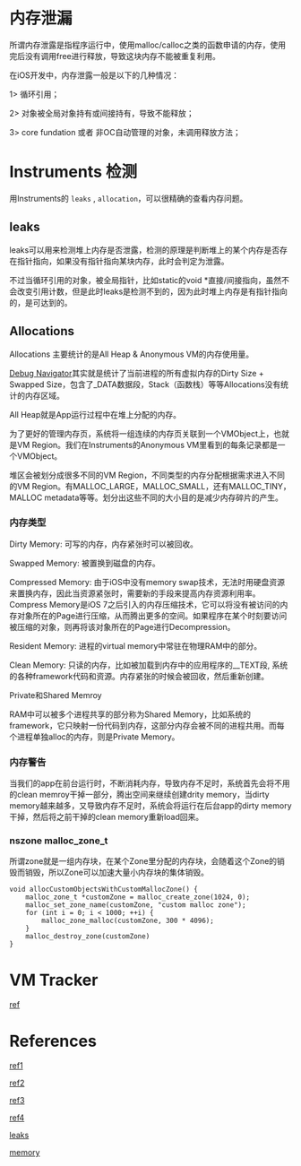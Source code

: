 
# 内存泄漏

所谓内存泄露是指程序运行中，使用malloc/calloc之类的函数申请的内存，使用完后没有调用free进行释放，导致这块内存不能被重复利用。

在iOS开发中，内存泄露一般是以下的几种情况：

1> 循环引用；

2> 对象被全局对象持有或间接持有，导致不能释放；

3> core fundation 或者 非OC自动管理的对象，未调用释放方法；

# Instruments 检测

用Instruments的 `leaks` , `allocation`，可以很精确的查看内存问题。

## leaks

leaks可以用来检测堆上内存是否泄露，检测的原理是判断堆上的某个内存是否存在指针指向，如果没有指针指向某块内存，此时会判定为泄露。

不过当循环引用的对象，被全局指针，比如static的void *直接/间接指向，虽然不会改变引用计数，但是此时leaks是检测不到的，因为此时堆上内存是有指针指向的，是可达到的。

## Allocations

Allocations 主要统计的是All Heap & Anonymous VM的内存使用量。

[Debug Navigator](https://www.jianshu.com/p/827996b7aed0)其实就是统计了当前进程的所有虚拟内存的Dirty Size + Swapped Size，包含了_DATA数据段，Stack（函数栈）等等Allocations没有统计的内存区域。

All Heap就是App运行过程中在堆上分配的内存。

为了更好的管理内存页，系统将一组连续的内存页关联到一个VMObject上，也就是VM Region。我们在Instruments的Anonymous VM里看到的每条记录都是一个VMObject。

堆区会被划分成很多不同的VM Region，不同类型的内存分配根据需求进入不同的VM Region。有MALLOC_LARGE，MALLOC_SMALL，还有MALLOC_TINY， MALLOC metadata等等。划分出这些不同的大小目的是减少内存碎片的产生。

### 内存类型

Dirty Memory: 可写的内存，内存紧张时可以被回收。

Swapped Memory: 被置换到磁盘的内存。

Compressed Memory: 由于iOS中没有memory swap技术，无法时用硬盘资源来置换内存，因此当资源紧张时，需要新的手段来提高内存资源利用率。Compress Memory是iOS 7之后引入的内存压缩技术，它可以将没有被访问的内存对象所在的Page进行压缩，从而腾出更多的空间。如果程序在某个时刻要访问被压缩的对象，则再将该对象所在的Page进行Decompression。

Resident Memory: 进程的virtual memory中常驻在物理RAM中的部分。

Clean Memory: 只读的内存，比如被加载到内存中的应用程序的__TEXT段, 系统的各种framework代码和资源。内存紧张的时候会被回收，然后重新创建。

Private和Shared Memroy

RAM中可以被多个进程共享的部分称为Shared Memory，比如系统的framework，它只映射一份代码到内存，这部分内存会被不同的进程共用。而每个进程单独alloc的内存，则是Private Memory。

### 内存警告

当我们的app在前台运行时，不断消耗内存，导致内存不足时，系统首先会将不用的clean memroy干掉一部分，腾出空间来继续创建drity memory，当dirty memory越来越多，又导致内存不足时，系统会将运行在后台app的dirty memory干掉，然后将之前干掉的clean memory重新load回来。

### nszone malloc_zone_t

所谓zone就是一组内存块，在某个Zone里分配的内存块，会随着这个Zone的销毁而销毁，所以Zone可以加速大量小内存块的集体销毁。

```
void allocCustomObjectsWithCustomMallocZone() {
    malloc_zone_t *customZone = malloc_create_zone(1024, 0);
    malloc_set_zone_name(customZone, "custom malloc zone");
    for (int i = 0; i < 1000; ++i) {
        malloc_zone_malloc(customZone, 300 * 4096);
    }
    malloc_destroy_zone(customZone)
}
```

# VM Tracker

[ref](https://www.jianshu.com/p/f82e2b378455)

# References

[ref1](https://github.com/facebook/FBRetainCycleDetector)

[ref2](https://developer.apple.com/library/archive/documentation/Performance/Conceptual/ManagingMemory/Articles/FindingLeaks.html#//apple_ref/doc/uid/20001883-SW2)

[ref3](http://www.cocoachina.com/articles/16951)

[ref4](https://triplecc.github.io/2019/07/15/%E6%90%AD%E5%BB%BA%E8%87%AA%E5%B7%B1%E7%9A%84%E5%86%85%E5%AD%98%E6%B3%84%E6%BC%8F%E6%A3%80%E6%B5%8B%E5%B7%A5%E5%85%B7/)

[leaks](https://www.jianshu.com/p/12cadd05e370)

[memory](https://squarepants1991.github.io/ios%E5%BC%80%E5%8F%91/2018/01/16/%E6%8E%A2%E7%B4%A2iOS%E5%86%85%E5%AD%98%E5%88%86%E9%85%8D.html)
